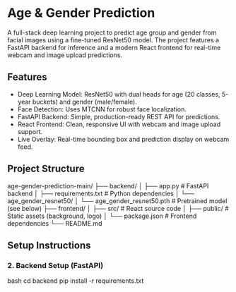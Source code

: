 # Age & Gender Prediction

A full-stack deep learning project to predict age group and gender from facial images using a fine-tuned ResNet50 model. The project features a FastAPI backend for inference and a modern React frontend for real-time webcam and image upload predictions.



## Features
- Deep Learning Model: ResNet50 with dual heads for age (20 classes, 5-year buckets) and gender (male/female).
- Face Detection: Uses MTCNN for robust face localization.
- FastAPI Backend: Simple, production-ready REST API for predictions.
- React Frontend: Clean, responsive UI with webcam and image upload support.
- Live Overlay: Real-time bounding box and prediction display on webcam feed.



## Project Structure

age-gender-prediction-main/
├── backend/
│   ├── app.py                # FastAPI backend
│   ├── requirements.txt      # Python dependencies
│   └── age_gender_resnet50/
│       └── age_gender_resnet50.pth  # Pretrained model (see below)
├── frontend/
│   ├── src/                  # React source code
│   ├── public/               # Static assets (background, logo)
│   └── package.json          # Frontend dependencies
└── README.md




## Setup Instructions

### 2. Backend Setup (FastAPI)
bash
cd backend
pip install -r requirements.txt

